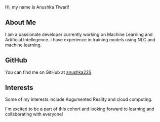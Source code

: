 Hi, my name is Anushka Tiwari!

## About Me
I am a passionate developer currently working on Machine Learning and Artificial Intellegence. I have experience in training models using NLC and machine learning.

## GitHub
You can find me on GitHub at [anushka226](www.github.com/anushka226)

## Interests
Some of my interests include Augumented Reality and cloud computing.

I'm excited to be a part of this cohort and looking forward to learning and collaborating with everyone!